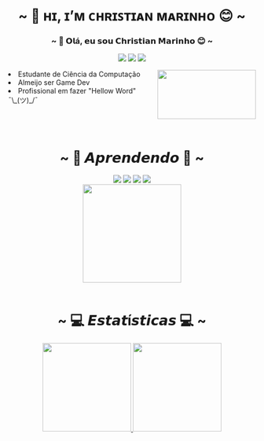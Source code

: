 <h1 align="center">~ 👋 ʜɪ, ɪ’ᴍ ᴄʜʀɪꜱᴛɪᴀɴ ᴍᴀʀɪɴʜᴏ 😊 ~</h1>
<h3 align="center">~ 👋 𝗢𝗹á, 𝗲𝘂 𝘀𝗼𝘂 𝗖𝗵𝗿𝗶𝘀𝘁𝗶𝗮𝗻 𝗠𝗮𝗿𝗶𝗻𝗵𝗼 😊 ~</h3>

<p align="center"><a href="https://www.instagram.com/christiandejesus23" target="_blank"><img src="https://img.shields.io/badge/@christiandejesus23-E4405F?style=for-the-badge&logo=instagram&logoColor=black"></a>
<a href="mailto:chiristiandejesus23@gmail.com"><img src="https://img.shields.io/badge/chiristiandejesus23@gmail.com-D14836?style=for-the-badge&logo=gmail&logoColor=white"></a>
<a href="https://www.linkedin.com/in/christian-marinho-9b27a7178/"><img src ="https://img.shields.io/badge/LinkedIn-0077B5?style=for-the-badge&logo=linkedin&logoColor=white"></a>


<div align="right">
<img src="https://media.tenor.com/S_D9CVgOAv4AAAAC/konosuba-kazuma.gif" height="100" width="200" align="right">
</div>
<li>Estudante de Ciência da Computação</li>
<li>Almeijo ser Game Dev</li>
<li>Profissional em fazer "Hellow Word" ¯\_(ツ)_/¯</li>

<br>
<br>
<br>

<h1 align="center">~ 🧠 𝘼𝙥𝙧𝙚𝙣𝙙𝙚𝙣𝙙𝙤 🧠 ~</h1>

<p align="center"><img src="https://img.shields.io/badge/Python-FFD43B?style=for-the-badge&logo=python&logoColor=blue"/></a>
<img src="https://img.shields.io/badge/C-00599C?style=for-the-badge&logo=c&logoColor=white"/></a>
<img src="https://img.shields.io/badge/C%2B%2B-00599C?style=for-the-badge&logo=c%2B%2B&logoColor=white"/></a>
<img src="https://img.shields.io/badge/java-%23ED8B00.svg?style=for-the-badge&logo=java&logoColor=white"/></a>
<br>
<img src="https://media.tenor.com/cX92mi1p-NYAAAAd/coding-anime.gif" height="200" align="center">


<br>
<br>

<h1 align="center">~ 💻 𝙀𝙨𝙩𝙖𝙩í𝙨𝙩𝙞𝙘𝙖𝙨 💻 ~</h1>

<div align="center">
  <a href="https://github.com/ChrisTheDragon">
  <img height="180" src="https://github-readme-stats.vercel.app/api?username=ChrisTheDragon&show_icons=true&theme=tokyonight&include_all_commits=true&count_private=true"/>
  </a>
  <img height="180" src="https://github-readme-stats.vercel.app/api/top-langs/?username=ChrisTheDragon&layout=compact&langs_count=7&theme=tokyonight"/>

<!---
CHrisTheDragon/CHrisTheDragon is a ✨ special ✨ repository because its `README.md` (this file) appears on your GitHub profile.
You can click the Preview link to take a look at your changes.
--->
